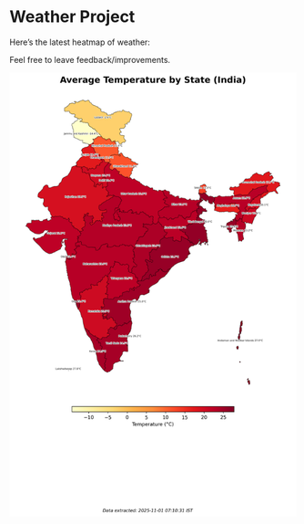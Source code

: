 # Weather Project

Here’s the latest heatmap of weather:

Feel free to leave feedback/improvements.

![India Heatmap](docs/assets/india_heatmap.png?v=056511)
